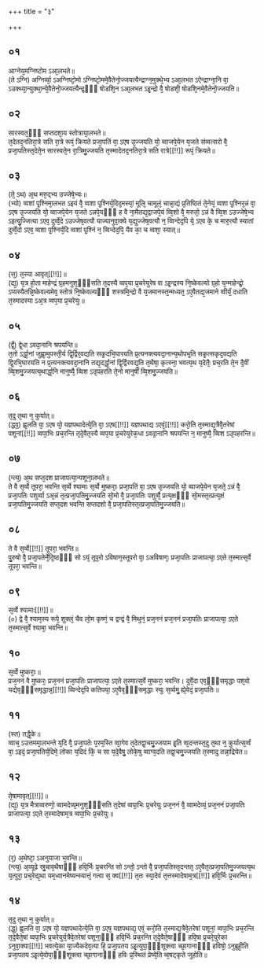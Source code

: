 +++
title = "३"

+++
## ०१
आग्नेय᳘मग्निष्टोम ऽआ᳘लभते॥  
(ते ऽग्नि) अग्निर्व्वा᳘ ऽअग्निष्टो᳘मो ऽग्निष्टो᳘ममे᳘वैतेनो᳘ज्जयत्यैन्द्राग्न᳘मुक्थे᳘भ्य ऽआ᳘लभत ऽऐन्द्राग्ना᳘नि वा᳘ ऽउक्थ्या᳘न्युक्था᳘न्ये᳘वैतेनो᳘ज्जयत्यैन्द्र᳘ᳫँ᳘ षोडशि᳘न ऽआ᳘लभत ऽइ᳘न्द्रो वै᳘ षोडशी᳘ षोडशि᳘नमे᳘वैतेनो᳘ज्जयति॥  
## ०२
सारस्वत᳘ᳫँ᳘ सप्तदशा᳘य स्तोत्राया᳘लभते॥  
त᳘देतद᳘नतिरा᳘त्रे सति रा᳘त्रे रूपं᳘ क्रियते प्रजा᳘पतिं वा᳘ ऽएष उ᳘ज्जयति यो᳘ व्वाजपे᳘येन य᳘जते संव्वत्सरो वै᳘ प्रजा᳘पतिस्त᳘देते᳘न सारस्वते᳘न रा᳘त्रिमु᳘ज्जयति त᳘स्मादेतद᳘नतिरा᳘त्रे सति रात्रे[[!!]] रूपं᳘ क्रियते॥  
## ०३
(ते᳘ ऽथ) अ᳘थ मरु᳘द्भ्य उज्जेषे᳘भ्यः॥  
(भ्यो) व्वशां पृ᳘श्निमा᳘लभत ऽइयं वै᳘ व्वशा पृ᳘श्निर्य᳘दिद᳘मस्यां᳘ मूलि᳘ चामूलं᳘ चान्ना᳘द्यं प्र᳘तिष्ठितं ते᳘नेयं᳘ व्वशा पृ᳘श्निर᳘न्नं वा᳘ ऽएष उ᳘ज्जयति यो᳘ व्वाजपे᳘येन य᳘जते ऽन्नपे᳘यᳫँ᳭ ह वै ना᳘मैतद्य᳘द्वाजपे᳘यं व्वि᳘शो वै᳘ मरुतो᳘ ऽन्नं वै व्वि᳘श ऽउज्जेषे᳘भ्य ऽइत्यु᳘ज्जित्या ऽएव᳘ दुर्व्वे᳘दे ऽउज्जेष᳘वत्यौ याज्यानुवा᳘क्ये य᳘द्युज्जेष᳘वत्यौ न᳘ व्विन्देद᳘पि ये᳘ ऽएव के᳘ च मारु᳘त्यौ स्यातां दुर्व्वे᳘दो ऽएव᳘ व्वशा पृ᳘श्निर्य᳘दि व्वशां पृ᳘श्निं न᳘ व्विन्देद᳘पि᳘ यैव का᳘ च व्वशा᳘ स्यात्॥  
## ०४
(त्त᳘) त᳘स्या आवृत्[[!!]]॥  
(द्य᳘) य᳘त्र हो᳘ता माहेन्द्रं ग्र᳘हमनुश᳘ᳫँ᳘सति त᳘दस्यै व्वप᳘या प्र᳘चरेयुरेष वा ऽइ᳘न्द्रस्य नि᳘ष्केवल्यो ग्र᳘हो य᳘न्माहेन्द्रो᳘ ऽप्यस्यैतन्नि᳘ष्केवल्यमेव᳘ स्तोत्रं नि᳘ष्केवल्यᳫँ᳭ शस्त्रमि᳘न्द्रो वै य᳘जमानस्त᳘न्मध्यत᳘ ऽए᳘वैतद्य᳘जमाने व्वीर्यं᳘ दधाति त᳘स्मादस्या ऽअ᳘त्र व्वप᳘या प्र᳘चरेयुः॥  
## ०५
(र्द्वे᳘) द्वे᳘धा ऽवदा᳘नानि श्रपयन्ति॥  
त᳘तो ऽर्द्धा᳘नां जुह्वा᳘मुपस्ती᳘र्य द्वि᳘र्द्विर᳘वद्यति सकृ᳘दभि᳘घारयति प्र᳘त्यनक्त्यवदा᳘नान्य᳘थोपभृ᳘ति सकृ᳘त्सकृद᳘वद्यति द्वि᳘रभि᳘घारयति न प्र᳘त्यनक्त्यवदा᳘नानि तद्य᳘दर्द्धा᳘नां द्वि᳘र्द्विरवद्य᳘ति त᳘थैषा᳘ कृत्स्ना᳘ भवत्य᳘थ य᳘देतैः᳘ प्रच᳘रति ते᳘न दै᳘वीं व्वि᳘शमु᳘ज्जयत्य᳘थार्द्धा᳘नि मानुष्यै᳘ व्विश ऽउ᳘पहरति ते᳘नो मानुषीं व्वि᳘शमु᳘ज्जयति॥  
## ०६
त᳘दु त᳘था न᳘ कुर्यात्॥  
(द्ध्व᳘) ह्व᳘लति वा᳘ ऽएष यो᳘ यज्ञपथादेत्ये᳘ति वा᳘ ऽएष[[!!]] यज्ञपथाद्य ऽएवं᳘[[!!]] करो᳘ति त᳘स्माद्य᳘त्रैवै᳘तरेषां पशूनां[[!!]] व्वपा᳘भिः प्रच᳘रन्ति त᳘दे᳘वैत᳘स्यै व्वप᳘या प्र᳘चरेयुरेक᳘धा ऽवदा᳘नानि श्रपयन्ति न᳘ मानुष्यै᳘ व्विश ऽउ᳘पहरन्ति॥  
## ०७
(न्त्य᳘) अ᳘थ सप्त᳘दश प्राजापत्या᳘न्पशूना᳘लभते॥  
ते वै स᳘र्व्वे तूपरा᳘ भवन्ति स᳘र्व्वे श्यामाः स᳘र्व्वे मुष्कराः᳘ प्रजा᳘पतिं वा᳘ ऽएष उ᳘ज्जयति यो᳘ व्वाजपे᳘येन य᳘जते᳘ ऽन्नं वै᳘ प्रजा᳘पतिः पशुर्व्वा ऽअ᳘न्नं त᳘त्प्रजा᳘पतिमु᳘ज्जयति सो᳘मो वै᳘ प्रजा᳘पतिः पशुर्व्वै᳘ प्रत्य᳘क्षᳫँ᳭ सो᳘मस्त᳘त्प्रत्य᳘क्षं प्रजा᳘पतिमु᳘ज्जयति सप्त᳘दश भवन्ति सप्तदशो वै᳘ प्रजा᳘पतिस्त᳘त्प्रजा᳘पतिमु᳘ज्जयति॥  
## ०८
ते वै स᳘र्व्वे[[!!]] तूपरा᳘ भवन्ति॥  
पु᳘रुषो वै᳘ प्रजा᳘पतेर्ने᳘दि᳘ष्ठᳫँ᳘ सो ऽयं᳘ तूप᳘रो ऽविषाण᳘स्तूपरो वा᳘ ऽअविषाणः᳘ प्रजा᳘पतिः प्राजापत्या᳘ ऽएते त᳘स्मात्स᳘र्वे तूपरा᳘ भवन्ति॥  
## ०९
स᳘र्व्वे श्यामाः[[!!]]॥  
(०) द्वे वै᳘ श्याम᳘स्य रूपे᳘ शुक्लं᳘ चैव लो᳘म कृष्णं᳘ च द्वन्द्वं वै᳘ मिथुनं᳘ प्रज᳘ननं प्रज᳘ननं प्रजा᳘पतिः प्राजापत्या᳘ ऽएते त᳘स्मात्स᳘र्वे श्यामा᳘ भवन्ति॥  
## १०
स᳘र्व्वे मुष्कराः᳘॥  
प्रज᳘ननं वै मुष्करः᳘ प्रज᳘ननं प्रजा᳘पतिः प्राजापत्या᳘ ऽएते त᳘स्मात्स᳘र्वे मुष्करा᳘ भवन्ति। दुर्वे᳘दा एव᳘ᳫँ᳘समृद्धाः पश᳘वो यद्येव᳘ᳫँ᳘समृद्धान्न᳘[[!!]] व्विन्देद᳘पि कतिपया᳘ ऽए᳘वैव᳘ᳫँ᳘समृद्धाः स्युः स᳘र्व्वमु᳘ ह्ये᳘वेदं᳘ प्रजा᳘पतिः॥  
## ११
(स्त) तद्धै᳘के॥  
व्वाच᳘ ऽउत्तममा᳘लभन्ते य᳘दि वै᳘ प्रजा᳘पतेः प᳘रम᳘स्ति व्वा᳘गेव त᳘देतद्वा᳘चमु᳘ज्जयाम इ᳘ति व्व᳘दन्तस्त᳘दु त᳘था न᳘ कुर्यात्स᳘र्व्वं वा᳘ ऽइदं᳘ प्रजा᳘पतिर्य᳘दिमे᳘ लोका य᳘दिदं किं᳘ च सा य᳘दे᳘वैषु᳘ लोके᳘षु व्वाग्व᳘दति तद्वा᳘चमु᳘ज्जयति त᳘स्मादु तन्ना᳘द्रियेत॥  
## १२
ते᳘षामावृत्[[!!]]॥  
(द्य᳘) य᳘त्र मैत्राव्वरुणो᳘ व्वामदेव्य᳘मनुश᳘ᳫँ᳘सति त᳘देषां व्वपा᳘भिः प्र᳘चरेयुः प्रज᳘ननं वै᳘ व्वामदेव्यं᳘ प्रज᳘ननं प्रजा᳘पतिः प्राजापत्या᳘ ऽएते त᳘स्मादेषाम᳘त्र व्वपा᳘भिः प्र᳘चरेयुः॥  
## १३
(र᳘) अ᳘थेष्टा᳘ ऽअनुयाजा भ᳘वन्ति॥  
(न्त्य᳘) अ᳘व्यूढे स्रु᳘चाव᳘थैषाᳫँ᳭ हवि᳘र्भिः प्र᳘चरन्ति सो ऽन्तो᳘ ऽन्तो वै᳘ प्रजा᳘पतिस्त᳘दन्तत᳘ ऽए᳘वैत᳘त्प्रजा᳘पतिमु᳘ज्जयत्य᳘थ य᳘त्पुरा᳘ प्रच᳘रेद्य᳘था यम᳘ध्वानमेष्यन्स्यात्तं᳘ गत्वा स᳘ क्व[[!!]] त᳘तः स्या᳘देवं त᳘त्तस्मादेषाम᳘त्र[[!!]] हवि᳘र्भिः प्र᳘चरन्ति॥  
## १४
त᳘दु त᳘था न᳘ कुर्यात्॥  
(द्ध᳘) ह्व᳘लति वा᳘ ऽएष यो᳘ यज्ञपथादेत्ये᳘ति वा᳘ ऽएष᳘ यज्ञपथाद्य᳘ एवं᳘ करो᳘ति त᳘स्माद्य᳘त्रैवे᳘तरेषां पशूनां᳘ व्वपा᳘भिः प्रच᳘रन्ति त᳘दे᳘वैते᳘षां व्वपा᳘भिः प्र᳘चरेयुर्य᳘त्रैवे᳘तरेषां पशूना᳘ᳫँ᳘ हवि᳘र्भिः प्रच᳘रन्ति त᳘दे᳘वैते᳘षाᳫँ᳭ हवि᳘षा प्र᳘चरे᳘युरेका ऽनुवा᳘क्या[[!!]] भवत्ये᳘का या᳘ज्यैकदेव᳘त्या हि᳘ प्रजा᳘पतय ऽइ᳘त्युपा᳘ᳫँ᳘शूक्त्वा च्छा᳘गानाᳫँ᳭ हविषो᳘ ऽनुब्रूही᳘ति प्रजा᳘पतय ऽइ᳘त्ये᳘वोपा᳘ᳫँ᳘शूक्त्वा च्छा᳘गानाᳫँ᳭ हविः प्र᳘स्थितं प्रेष्ये᳘ति व्व᳘षट्कृते जुहोति॥  
